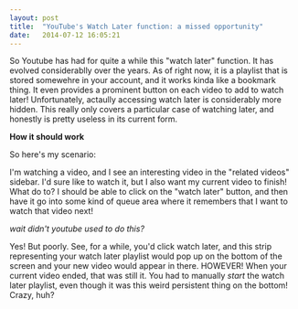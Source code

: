 ```yaml
---
layout: post
title:  "YouTube's Watch Later function: a missed opportunity"
date:   2014-07-12 16:05:21
---
```


So Youtube has had for quite a while this "watch later" function. It has evolved considerablly over the years. As of right now, it is a playlist that is stored somewehre in your account, and it works kinda like a bookmark thing. It even provides a prominent button on each video to add to watch later! Unfortunately, actaully accessing watch later is considerably more hidden. This really only covers a particular case of watching later, and honestly is pretty useless in its current form.

**How it should work**

So here's my scenario:

I'm watching a video, and I see an interesting video in the "related videos" sidebar. I'd sure like to watch it, but I also want my current video to finish! What do to? I should be able to click on the "watch later" button, and then have it go into some kind of queue area where it remembers that I want to watch that video next!

_wait didn't youtube used to do this?_

Yes! But poorly. See, for a while, you'd click watch later, and this strip representing your watch later playlist would pop up on the bottom of the screen and your new video would appear in there. HOWEVER! When your current video ended, that was still it. You had to manually _start_ the watch later playlist, even though it was this weird persistent thing on the bottom! Crazy, huh?